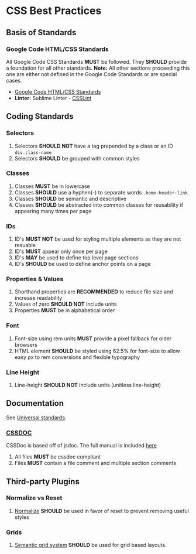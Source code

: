 
# CSS Best Practices

## Basis of Standards

### Google Code HTML/CSS Standards
All Google Code CSS Standards **MUST** be followed.  They **SHOULD** provide a foundation
for all other standards.  **Note:** All other sections proceeding this one are either not defined in the Google Code Standards or are special cases.

* [Google Code HTML/CSS Standards](http://google-styleguide.googlecode.com/svn/trunk/htmlcssguide.xml)
* **Linter:** Sublime Linter - [CSSLint](http://csslint.net/)

## Coding Standards

### Selectors
1. Selectors **SHOULD NOT** have a tag prepended by a class or an ID `div.class-name`  
2. Selectors **SHOULD** be grouped with common styles

### Classes
1. Classes **MUST** be in lowercase
2. Classes **SHOULD** use a hyphen(-) to separate words
`.home-header-link`
3. Classes **SHOULD** be semantic and descriptive
4. Classes **SHOULD** be abstracted into common classes for reusability if appearing many times per page

### IDs
1. ID's **MUST NOT** be used for styling multiple elements as they are not resuable
2. ID's **MUST** appear only once per page
3. ID's **MAY** be used to define top level page sections
4. ID's **SHOULD** be used to define anchor points on a page

### Properties & Values
1. Shorthand properties are **RECOMMENDED** to reduce file size and increase readability
2. Values of zero **SHOULD NOT** include units
3. Properties **MUST** be in alphabetical order

### Font
1. Font-size using rem units **MUST** provide a pixel fallback for older browsers
2. HTML element **SHOULD** be styled using 62.5% for font-size to allow easy px to rem conversions and flexible typography

### Line Height
1. Line-height **SHOULD NOT** include units (unitless line-height)

## Documentation
See [Universal standards](https://github.com/joshmfrankel/Standards#universal-standards). 

### [CSSDOC](http://cssdoc.net/)
CSSDoc is based off of jsdoc.  The full manual is included [here](https://github.com/joshmfrankel/Standards/blob/master/css/cssdoc-0.2.22.pdf)

1. All files **MUST** be cssdoc compliant
2. Files **MUST** contain a file comment and multiple section comments

## Third-party Plugins

### Normalize vs Reset
1. [Normalize](http://necolas.github.io/normalize.css/) **SHOULD** be used in favor of reset to prevent removing useful styles

### Grids
1. [Semantic grid system](http://semantic.gs/) **SHOULD** be used for grid based
layouts. 
